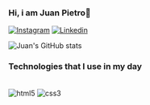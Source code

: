 ### Hi, i am Juan Pietro👋

[![Instagram](https://img.shields.io/badge/Instagram-E4405F?style=for-the-badge&logo=instagram&logoColor=white)](https://www.instagram.com/jpietro__/)
[![Linkedin](https://img.shields.io/badge/LinkedIn-0077B5?style=for-the-badge&logo=linkedin&logoColor=white)](https://www.linkedin.com/in/juan-pietro-8713ba26b/)

![Juan's GitHub stats](https://github-readme-stats.vercel.app/api?username=JuanPietro14&show_icons=true&theme=tokyonight)



### Technologies that I use in my day

<div style="display: inline_block"><br/>
  <img align="center" alt="html5" src="https://img.shields.io/badge/HTML5-E34F26?style=for-the-badge&logo=html5&logoColor=white"/>
  <img align="center" alt="css3" src="https://img.shields.io/badge/CSS3-1572B6?style=for-the-badge&logo=css3&logoColor=white"/>
</div>

